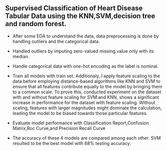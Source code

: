 ## Supervised Classification of Heart Disease Tabular Data using the KNN,SVM,decision tree and random forest. 

- After some EDA to understand the data, data preprocessing is done by handling outliers and the categorical data. 
- Handled outliers by imputing zero-valued missing value only with its median. 
- Handle categorical data with one-hot encoding as the label is nominal. 

- Train all models with train set. Additionaly, I apply feature scaling to the data before employing distance-based algorithms like KNN and SVM to ensure that all features contribute equally to the model by bringing them to a common scale. To prove this, conducted experiment on the dataset with and without feature scaling for SVM and KNN, shows a significant increase in performance for the dataset with feature scaling. Without scaling, features with larger magnitudes might dominate the calculation, leading the model to be biased towards those particular features. 

- Evaluate model performance with Classification Report,Confusion Matrix,Roc Curve,and Precision Recall Curve

- The accuracy of these 4 models are compared among each other. SVM resulted to be the best model with 88% testing accuracy.
